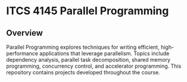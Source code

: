 # ITCS 4145 Parallel Programming
## Overview
Parallel Programming explores techniques for writing efficient, high-performance applications that leverage parallelism. Topics include dependency analysis, parallel task decomposition, shared memory programming, concurrency control, and accelerator programming. This repository contains projects developed throughout the course.
